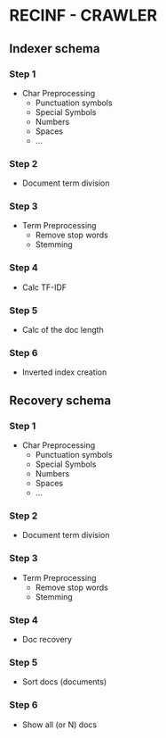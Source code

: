 # RECINF - CRAWLER
## Indexer schema
### Step 1
- Char Preprocessing
  - Punctuation symbols
  - Special Symbols
  - Numbers
  - Spaces
  - ...
### Step 2
- Document term division
### Step 3
- Term Preprocessing
  - Remove stop words
  - Stemming
### Step 4
- Calc TF-IDF
### Step 5
- Calc of the doc length
### Step 6
- Inverted index creation
## Recovery schema
### Step 1
- Char Preprocessing
    - Punctuation symbols
    - Special Symbols
    - Numbers
    - Spaces
    - ...
### Step 2
- Document term division
### Step 3
- Term Preprocessing
    - Remove stop words
    - Stemming
### Step 4
- Doc recovery
### Step 5
- Sort docs (documents)
### Step 6
- Show all (or N) docs